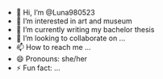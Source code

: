 - 👋 Hi, I’m @Luna980523
- 👀 I’m interested in art and museum 
- 🌱 I’m currently writing my bachelor thesis
- 💞️ I’m looking to collaborate on ...
- 📫 How to reach me ...
- 😄 Pronouns: she/her
- ⚡ Fun fact: ...

<!---
Luna980523/Luna980523 is a ✨ special ✨ repository because its `README.md` (this file) appears on your GitHub profile.
You can click the Preview link to take a look at your changes.
--->
